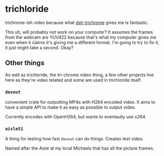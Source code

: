 # trichloride
trichrome-ish video because what [dslr-trichrome](https://github.com/eclecticnybles/gaze/tree/main/dslr-trichrome) gives me is fantastic.

This uh, will probably not work on your computer? It assumes the frames from the webcam are YUV422 because that's what my computer gives me even when it claims it's giving me a different format. I'm going to try to fix it, it just might take a second. Okay?

## Other things
As well as trichloride, the tri-chrome video thing, a few other projects live here as they're video related and some are used in trichloride itself.

### `devout`
convenient crate for outputting MP4s with H264 encoded video. It aims to have a
simple API to make it as easy as possible to output video.

Currently encodes with OpenH264, but wants to eventaully use x264.

### `aisle51`
A thing for testing how fast `devout` can do things. Creates test video.

Named after the Aisle at my local Michaels that has all the picture frames.
